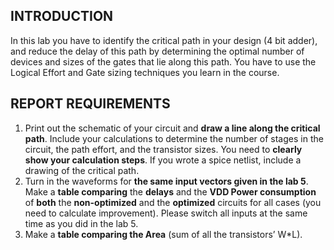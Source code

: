 ## INTRODUCTION
In this lab you have to identify the critical path in your design (4 bit adder), and reduce the
delay of this path by determining the optimal number of devices and sizes of the gates that lie
along this path. You have to use the Logical Effort and Gate sizing techniques you learn in the
course.

## REPORT REQUIREMENTS
1) Print out the schematic of your circuit and __draw a line along the critical path__. Include your
calculations to determine the number of stages in the circuit, the path effort, and the transistor
sizes. You need to __clearly show your calculation steps__. If you wrote a spice netlist, include a
drawing of the critical path.
2) Turn in the waveforms for __the same input vectors given in the lab 5__. Make a __table
comparing__ the __delays__ and the __VDD Power consumption__ of __both__ the __non-optimized__ and the
__optimized__ circuits for all cases (you need to calculate improvement). Please switch all inputs at
the same time as you did in the lab 5.
3) Make a __table comparing the Area__ (sum of all the transistors’ W*L).
